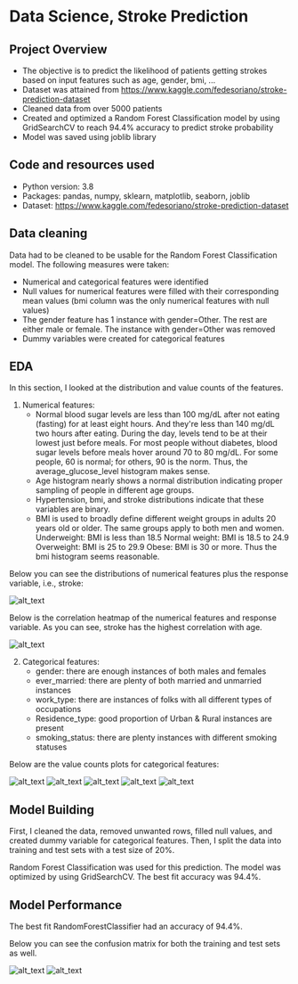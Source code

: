 # Data Science, Stroke Prediction

## Project Overview
- The objective is to predict the likelihood of patients getting strokes based on input features such as age, gender, bmi, ...
- Dataset was attained from https://www.kaggle.com/fedesoriano/stroke-prediction-dataset
- Cleaned data from over 5000 patients
- Created and optimized a Random Forest Classification model by using GridSearchCV to reach 94.4% accuracy to predict stroke probability
- Model was saved using joblib library

## Code and resources used
- Python version: 3.8
- Packages: pandas, numpy, sklearn, matplotlib, seaborn, joblib
- Dataset: https://www.kaggle.com/fedesoriano/stroke-prediction-dataset

## Data cleaning
Data had to be cleaned to be usable for the Random Forest Classification model. The following measures were taken:
- Numerical and categorical features were identified
- Null values for numerical features were filled with their corresponding mean values (bmi column was the only numerical features with null values)
- The gender feature has 1 instance with gender=Other. The rest are either male or female. The instance with gender=Other was removed
- Dummy variables were created for categorical features

## EDA
In this section, I looked at the distribution and value counts of the features. 
  1. Numerical features:
      - Normal blood sugar levels are less than 100 mg/dL after
        not eating (fasting) for at least eight hours. And they're less
        than 140 mg/dL two hours after eating. During the day, levels tend
        to be at their lowest just before meals. For most people without
        diabetes, blood sugar levels before meals hover around 70 to 80 mg/dL. 
        For some people, 60 is normal; for others, 90 is the norm.
        Thus, the average_glucose_level histogram makes sense.
      - Age histogram nearly shows a normal distribution indicating proper
        sampling of people in different age groups.
      - Hypertension, bmi, and stroke distributions indicate that
        these variables are binary.
      - BMI is used to broadly define different weight groups in adults
        20 years old or older. The same groups apply to both men and women.
        Underweight: BMI is less than 18.5
        Normal weight: BMI is 18.5 to 24.9
        Overweight: BMI is 25 to 29.9
        Obese: BMI is 30 or more. 
        Thus the bmi histogram seems reasonable.
        
Below you can see the distributions of numerical features plus the response variable, i.e., stroke:

![alt_text](https://github.com/Thraship/stroke_prediction/blob/master/plots/1-histograms.png "histograms")

Below is the correlation heatmap of the numerical features and response variable. As you can see, stroke has the  highest correlation with age.

![alt_text](https://github.com/Thraship/stroke_prediction/blob/master/plots/2-correlation_heatmap.png "correlation heatmap")


   2. Categorical features:
        - gender: there are enough instances of both males and females
        - ever_married: there are plenty of both married and unmarried instances
        - work_type: there are instances of folks with all different types of occupations
        - Residence_type: good proportion of Urban & Rural instances are present
        - smoking_status: there are plenty instances with different smoking statuses
        
Below are the value counts plots for categorical features:

![alt_text](https://github.com/Thraship/stroke_prediction/blob/master/plots/3-gender.png "gender value counts")
![alt_text](https://github.com/Thraship/stroke_prediction/blob/master/plots/4-married.png "married-unmarried value counts")
![alt_text](https://github.com/Thraship/stroke_prediction/blob/master/plots/5-worktype.png "worktype value counts")
![alt_text](https://github.com/Thraship/stroke_prediction/blob/master/plots/6-residencetype.png "residencetype value counts")
![alt_text](https://github.com/Thraship/stroke_prediction/blob/master/plots/7-smokestatus.png "smoke status value counts")


## Model Building

First, I cleaned the data, removed unwanted rows, filled null values, and created dummy variable for categorical features. Then, I split the data into training and test sets with a test size of 20%. 

Random Forest Classification was used for this prediction. The model was optimized by using GridSearchCV. The best fit accuracy was 94.4%.

## Model Performance

The best fit RandomForestClassifier had an accuracy of 94.4%.

Below you can see the confusion matrix for both the training and test sets as well.

![alt_text](https://github.com/Thraship/stroke_prediction/blob/master/plots/8-test_confusionmatrix.png "test confusion matrix")
![alt_text](https://github.com/Thraship/stroke_prediction/blob/master/plots/9-train_confusionmatrix.png "training confusion matrix")

